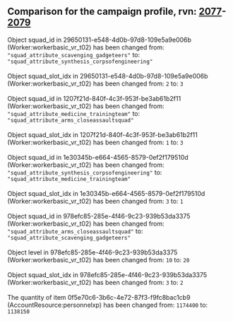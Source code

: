 ## Comparison for the campaign profile, rvn: [2077](https://github.com/PRO100KatYT/FortniteProfileRevisions/tree/main/profiles/campaign/2077%20campaign.json)-[2079](https://github.com/PRO100KatYT/FortniteProfileRevisions/tree/main/profiles/campaign/2079%20campaign.json)

Object squad_id in 29650131-e548-4d0b-97d8-109e5a9e006b (Worker:workerbasic_vr_t02) has been changed from: `"squad_attribute_scavenging_gadgeteers"` to: `"squad_attribute_synthesis_corpsofengineering"`
<br><br>
Object squad_slot_idx in 29650131-e548-4d0b-97d8-109e5a9e006b (Worker:workerbasic_vr_t02) has been changed from: `2` to: `3`
<br><br>
Object squad_id in 1207f21d-840f-4c3f-953f-be3ab61b2f11 (Worker:workerbasic_vr_t02) has been changed from: `"squad_attribute_medicine_trainingteam"` to: `"squad_attribute_arms_closeassaultsquad"`
<br><br>
Object squad_slot_idx in 1207f21d-840f-4c3f-953f-be3ab61b2f11 (Worker:workerbasic_vr_t02) has been changed from: `1` to: `3`
<br><br>
Object squad_id in 1e30345b-e664-4565-8579-0ef2f179510d (Worker:workerbasic_vr_t02) has been changed from: `"squad_attribute_synthesis_corpsofengineering"` to: `"squad_attribute_medicine_trainingteam"`
<br><br>
Object squad_slot_idx in 1e30345b-e664-4565-8579-0ef2f179510d (Worker:workerbasic_vr_t02) has been changed from: `3` to: `1`
<br><br>
Object squad_id in 978efc85-285e-4f46-9c23-939b53da3375 (Worker:workerbasic_vr_t02) has been changed from: `"squad_attribute_arms_closeassaultsquad"` to: `"squad_attribute_scavenging_gadgeteers"`
<br><br>
Object level in 978efc85-285e-4f46-9c23-939b53da3375 (Worker:workerbasic_vr_t02) has been changed from: `10` to: `20`
<br><br>
Object squad_slot_idx in 978efc85-285e-4f46-9c23-939b53da3375 (Worker:workerbasic_vr_t02) has been changed from: `3` to: `2`
<br><br>
The quantity of item 0f5e70c6-3b6c-4e72-87f3-f9fc8bac1cb9 (AccountResource:personnelxp) has been changed from: `1174400` to: `1138150`
<br><br>
